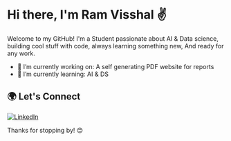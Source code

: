 # Hi there, I'm Ram Visshal ✌️

Welcome to my GitHub! I'm a Student passionate about AI & Data science, building cool stuff with code, always learning something new, And ready for any work.

- 🔭 I’m currently working on: A self generating PDF website for reports
- 🌱 I’m currently learning: AI & DS


## 🌍 Let's Connect

[![LinkedIn](https://img.shields.io/badge/-LinkedIn-blue?logo=linkedin&logoColor=white)](https://www.linkedin.com/in/ram-visshal-2250a1291/)

Thanks for stopping by! 😊
